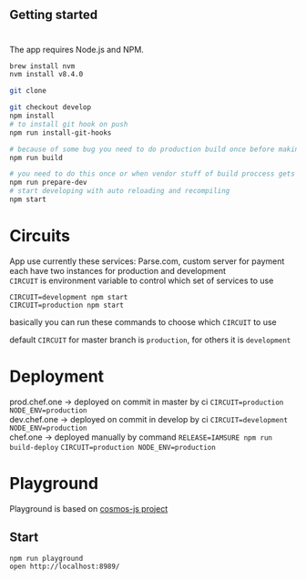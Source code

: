 ## Getting started

#

The app requires Node.js and NPM.

```sh
brew install nvm
nvm install v8.4.0

git clone 

git checkout develop
npm install
# to install git hook on push
npm run install-git-hooks

# because of some bug you need to do production build once before making dev build
npm run build

# you need to do this once or when vendor stuff of build proccess gets updated
npm run prepare-dev
# start developing with auto reloading and recompiling
npm start
```

# Circuits

App use currently these services: Parse.com, custom server for payment\
each have two instances for production and development\
`CIRCUIT` is environment variable to control which set of services to use

```
CIRCUIT=development npm start
CIRCUIT=production npm start
```

basically you can run these commands to choose which `CIRCUIT` to use

default `CIRCUIT` for master branch is `production`, for others it is
`development`

# Deployment

prod.chef.one -> deployed on commit in master by ci `CIRCUIT=production
NODE_ENV=production`\
dev.chef.one -> deployed on commit in develop by ci `CIRCUIT=development NODE_ENV=production`\
chef.one -> deployed manually by command `RELEASE=IAMSURE npm run build-deploy`
`CIRCUIT=production NODE_ENV=production`

# Playground

Playground is based on [cosmos-js project](https://github.com/skidding/cosmos)

## Start

```
npm run playground
open http://localhost:8989/
```
